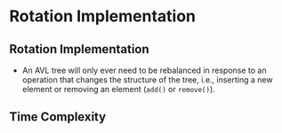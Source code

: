# Rotation Implementation

## Rotation Implementation

- An AVL tree will only ever need to be rebalanced in response to an operation that changes the structure of the tree, i.e., inserting a new element or removing an element (`add()` or `remove()`). 



## Time Complexity

